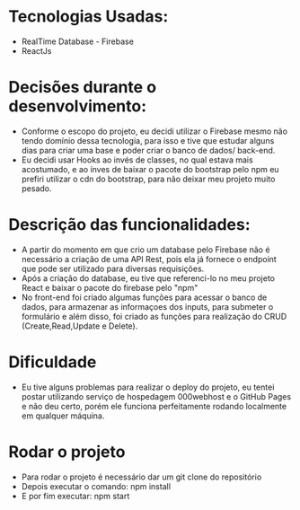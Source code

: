 # Tecnologias Usadas:
* RealTime Database - Firebase
* ReactJs

# Decisões durante o desenvolvimento:
* Conforme o escopo do projeto, eu decidi utilizar o Firebase mesmo não tendo domínio dessa tecnologia, para isso e tive que estudar alguns dias para criar uma base e poder criar o banco de dados/ back-end.
* Eu decidi usar Hooks ao invés de classes, no qual estava mais acostumado, e ao ínves de baixar o pacote do bootstrap pelo npm eu prefiri utilizar o cdn do bootstrap, para não deixar meu projeto muito pesado.


# Descrição das funcionalidades:
* A partir do momento em que crio um database pelo Firebase não é necessário a criação de uma API Rest, pois ela já fornece o endpoint que pode ser utilizado para diversas requisições.
* Após a criação do database, eu tive que referenci-lo no meu projeto React e baixar o pacote do firebase pelo "npm"
* No front-end foi criado algumas funções para acessar o banco de dados, para armazenar as informaçoes dos inputs, para submeter o formulário e além disso, foi criado as funções para realização do CRUD (Create,Read,Update e Delete).


# Dificuldade
* Eu tive alguns problemas para realizar o deploy do projeto, eu tentei postar utilizando serviço de hospedagem 000webhost e o GitHub Pages e não deu certo, porém ele funciona perfeitamente rodando localmente em qualquer máquina.

# Rodar o projeto
* Para rodar o projeto é necessário dar um git clone do repositório
* Depois executar o comando: npm install
* E por fim executar: npm start


